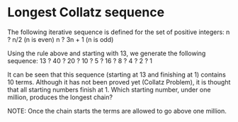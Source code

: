 # Longest Collatz sequence
The following iterative sequence is defined for the set of positive integers:
n ? n/2 (n is even)
n ? 3n + 1 (n is odd)

Using the rule above and starting with 13, we generate the following sequence:
13 ? 40 ? 20 ? 10 ? 5 ? 16 ? 8 ? 4 ? 2 ? 1

It can be seen that this sequence (starting at 13 and finishing at 1) contains 10 terms. Although it has not been proved yet (Collatz Problem), it is thought that all starting numbers finish at 1.
Which starting number, under one million, produces the longest chain?

NOTE: Once the chain starts the terms are allowed to go above one million.